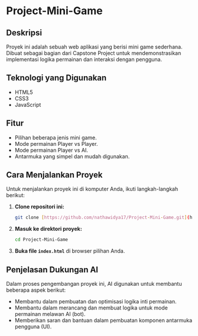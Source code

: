 # Project-Mini-Game

## Deskripsi
Proyek ini adalah sebuah web aplikasi yang berisi mini game sederhana. Dibuat sebagai bagian dari Capstone Project untuk mendemonstrasikan implementasi logika permainan dan interaksi dengan pengguna.

## Teknologi yang Digunakan
- HTML5
- CSS3
- JavaScript

## Fitur
- Pilihan beberapa jenis mini game.
- Mode permainan Player vs Player.
- Mode permainan Player vs AI.
- Antarmuka yang simpel dan mudah digunakan.

## Cara Menjalankan Proyek
Untuk menjalankan proyek ini di komputer Anda, ikuti langkah-langkah berikut:

1.  **Clone repositori ini:**
    ```bash
    git clone [https://github.com/nathawidya17/Project-Mini-Game.git](https://github.com/nathawidya17/Project-Mini-Game.git)
    ```
2.  **Masuk ke direktori proyek:**
    ```bash
    cd Project-Mini-Game
    ```
3.  **Buka file `index.html`** di browser pilihan Anda.

## Penjelasan Dukungan AI
Dalam proses pengembangan proyek ini, AI digunakan untuk membantu beberapa aspek berikut:
- Membantu dalam pembuatan dan optimisasi logika inti permainan.
- Membantu dalam merancang dan membuat logika untuk mode permainan melawan AI (bot).
- Memberikan saran dan bantuan dalam pembuatan komponen antarmuka pengguna (UI).
